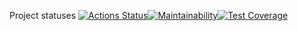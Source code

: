 Project statuses
[![Actions Status](https://github.com/movmovbaby/frontend-project-lvl3/workflows/hexlet-check/badge.svg)](https://github.com/movmovbaby/frontend-project-lvl3/actions)[![Maintainability](https://api.codeclimate.com/v1/badges/b9f35d0e4e3bd40790dd/maintainability)](https://codeclimate.com/github/movmovbaby/frontend-project-lvl3/maintainability)[![Test Coverage](https://api.codeclimate.com/v1/badges/b9f35d0e4e3bd40790dd/test_coverage)](https://codeclimate.com/github/movmovbaby/frontend-project-lvl3/test_coverage)

